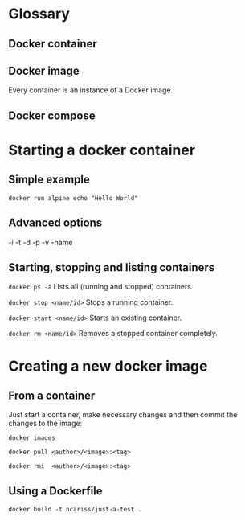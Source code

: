 # Glossary
## Docker container
## Docker image
Every container is an instance of a Docker image.
## Docker compose

# Starting a docker container
## Simple example
`docker run alpine echo "Hello World"`

## Advanced options
-i
-t
-d
-p
-v
-name

## Starting, stopping and listing containers

`docker ps -a`
Lists all (running and stopped) containers

`docker stop <name/id>`
Stops a running container.

`docker start <name/id>`
Starts an existing container.

`docker rm <name/id>`
Removes a stopped container completely.



# Creating a new docker image 
## From a container
Just start a container, make necessary changes and then commit the changes to the image:


`docker images`

`docker pull <author>/<image>:<tag>`

`docker rmi  <author>/<image>:<tag>`

## Using a Dockerfile
`docker build -t ncariss/just-a-test .`
